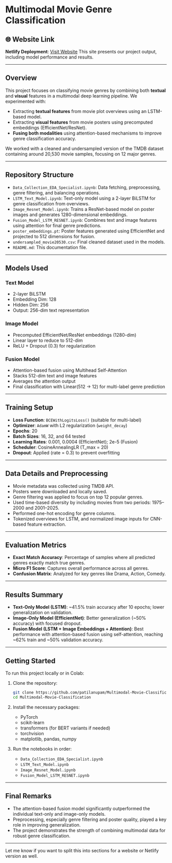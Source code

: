 # Multimodal Movie Genre Classification

## 🌐 Website Link

**Netlify Deployment**: [Visit Website](https://genregenie.netlify.app/)
This site presents our project output, including model performance and results.

---

## Overview

This project focuses on classifying movie genres by combining both **textual** and **visual** features in a multimodal deep learning pipeline. We experimented with:

* Extracting **textual features** from movie plot overviews using an LSTM-based model.
* Extracting **visual features** from movie posters using precomputed embeddings (EfficientNet/ResNet).
* **Fusing both modalities** using attention-based mechanisms to improve genre classification accuracy.

We worked with a cleaned and undersampled version of the TMDB dataset containing around 20,530 movie samples, focusing on 12 major genres.

---

## Repository Structure

* `Data_Collection_EDA_Specialist.ipynb`: Data fetching, preprocessing, genre filtering, and balancing operations.
* `LSTM_Text_Model.ipynb`: Text-only model using a 2-layer BiLSTM for genre classification from overviews.
* `Image_Resnet_Model.ipynb`: Trains a ResNet-based model on poster images and generates 1280-dimensional embeddings.
* `Fusion_Model_LSTM_RESNET.ipynb`: Combines text and image features using attention for final genre predictions.
* `poster_embeddings.pt`: Poster features generated using EfficientNet and projected to 512 dimensions for fusion.
* `undersampled_movie20530.csv`: Final cleaned dataset used in the models.
* `README.md`: This documentation file.

---

## Models Used

### Text Model

* 2-layer BiLSTM
* Embedding Dim: 128
* Hidden Dim: 256
* Output: 256-dim text representation

### Image Model

* Precomputed EfficientNet/ResNet embeddings (1280-dim)
* Linear layer to reduce to 512-dim
* ReLU + Dropout (0.3) for regularization

### Fusion Model

* Attention-based fusion using Multihead Self-Attention
* Stacks 512-dim text and image features
* Averages the attention output
* Final classification with Linear(512 → 12) for multi-label genre prediction

---

## Training Setup

* **Loss Function**: `BCEWithLogitsLoss()` (suitable for multi-label)
* **Optimizer**: `AdamW` with L2 regularization (`weight_decay`)
* **Epochs**: 20
* **Batch Sizes**: 16, 32, and 64 tested
* **Learning Rates**: 0.001, 0.0004 (EfficientNet); 2e-5 (Fusion)
* **Scheduler**: CosineAnnealingLR (T\_max = 20)
* **Dropout**: Applied (rate = 0.3) to prevent overfitting

---

## Data Details and Preprocessing

* Movie metadata was collected using TMDB API.
* Posters were downloaded and locally saved.
* Genre filtering was applied to focus on top 12 popular genres.
* Used time-based diversity by including movies from two periods: 1975–2000 and 2001–2025.
* Performed one-hot encoding for genre columns.
* Tokenized overviews for LSTM, and normalized image inputs for CNN-based feature extraction.

---

## Evaluation Metrics

* **Exact Match Accuracy**: Percentage of samples where all predicted genres exactly match true genres.
* **Micro F1 Score**: Captures overall performance across all genres.
* **Confusion Matrix**: Analyzed for key genres like Drama, Action, Comedy.

---

## Results Summary

* **Text-Only Model (LSTM)**: \~41.5% train accuracy after 10 epochs; lower generalization on validation.
* **Image-Only Model (EfficientNet)**: Better generalization (\~50% accuracy) with focused dropout.
* **Fusion Model (LSTM + Image Embeddings + Attention)**: Best performance with attention-based fusion using self-attention, reaching \~62% train and \~50% validation accuracy.

---

## Getting Started

To run this project locally or in Colab:

1. Clone the repository:

   ```bash
   git clone https://github.com/patilanupam/Multimodal-Movie-Classification.git
   cd Multimodal-Movie-Classification
   ```

2. Install the necessary packages:

   * PyTorch
   * scikit-learn
   * transformers (for BERT variants if needed)
   * torchvision
   * matplotlib, pandas, numpy

3. Run the notebooks in order:

   * `Data_Collection_EDA_Specialist.ipynb`
   * `LSTM_Text_Model.ipynb`
   * `Image_Resnet_Model.ipynb`
   * `Fusion_Model_LSTM_RESNET.ipynb`

---

## Final Remarks

* The attention-based fusion model significantly outperformed the individual text-only and image-only models.
* Preprocessing, especially genre filtering and poster quality, played a key role in improving generalization.
* The project demonstrates the strength of combining multimodal data for robust genre classification.

---

Let me know if you want to split this into sections for a website or Netlify version as well.

